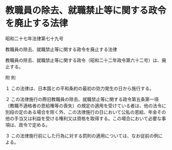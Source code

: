 # 教職員の除去、就職禁止等に関する政令を廃止する法律

昭和二十七年法律第七十九号

教職員の除去、就職禁止等に関する政令を廃止する法律

教職員の除去、就職禁止等に関する政令（昭和二十二年政令第六十二号）は、廃止する。

附 則

１ この法律は、日本国との平和条約の最初の効力発生の日から施行する。

２ この法律施行の際旧教職員の除去、就職禁止等に関する政令第五条第一項〔教職不適格者の恩給権等の喪失〕の規定の適用を受けている者は、他の法令に別段の定のある場合を除く外、この法律施行の日において公私の恩給、年金その他の手当又は利益を受ける権利又は資格を取得する。この場合において必要な事項は、政令で定める。

３ この法律施行前にした行為に対する罰則の適用については、なお従前の例による。

